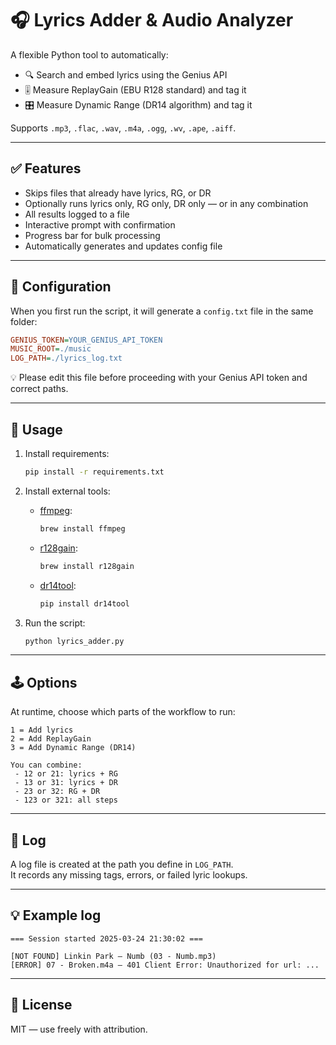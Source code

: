 # 🎧 Lyrics Adder & Audio Analyzer

A flexible Python tool to automatically:

- 🔍 Search and embed lyrics using the Genius API
- 🎚 Measure ReplayGain (EBU R128 standard) and tag it
- 🎛 Measure Dynamic Range (DR14 algorithm) and tag it

Supports `.mp3`, `.flac`, `.wav`, `.m4a`, `.ogg`, `.wv`, `.ape`, `.aiff`.

---

## ✅ Features

- Skips files that already have lyrics, RG, or DR
- Optionally runs lyrics only, RG only, DR only — or in any combination
- All results logged to a file
- Interactive prompt with confirmation
- Progress bar for bulk processing
- Automatically generates and updates config file

---

## 🔧 Configuration

When you first run the script, it will generate a `config.txt` file in the same folder:

```ini
GENIUS_TOKEN=YOUR_GENIUS_API_TOKEN
MUSIC_ROOT=./music
LOG_PATH=./lyrics_log.txt
```

💡 Please edit this file before proceeding with your Genius API token and correct paths.

---

## 🚀 Usage

1. Install requirements:
   ```bash
   pip install -r requirements.txt
   ```

2. Install external tools:

   - [ffmpeg](https://ffmpeg.org):
     ```bash
     brew install ffmpeg
     ```

   - [r128gain](https://github.com/slhck/r128gain):
     ```bash
     brew install r128gain
     ```

   - [dr14tool](https://github.com/markbaaijens/dr14tool):
     ```bash
     pip install dr14tool
     ```

3. Run the script:
   ```bash
   python lyrics_adder.py
   ```

---

## 🕹 Options

At runtime, choose which parts of the workflow to run:

```
1 = Add lyrics
2 = Add ReplayGain
3 = Add Dynamic Range (DR14)

You can combine:
 - 12 or 21: lyrics + RG
 - 13 or 31: lyrics + DR
 - 23 or 32: RG + DR
 - 123 or 321: all steps
```

---

## 📝 Log

A log file is created at the path you define in `LOG_PATH`.  
It records any missing tags, errors, or failed lyric lookups.

---

## 💡 Example log

```
=== Session started 2025-03-24 21:30:02 ===

[NOT FOUND] Linkin Park – Numb (03 - Numb.mp3)
[ERROR] 07 - Broken.m4a — 401 Client Error: Unauthorized for url: ...
```

---

## 📃 License

MIT — use freely with attribution.
